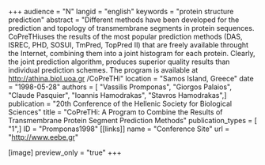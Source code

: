 +++
audience = "N"
langid = "english"
keywords = "protein structure prediction"
abstract = "Different methods have been developed for the prediction and topology of transmembrane segments in protein sequences. CoPreTHiuses the results of the most popular prediction methods (DAS, ISREC, PHD, SOSUI, TmPred, TopPred II) that are freely available throught the Internet, combining them into a joint histogram for each protein. Clearly, the joint prediction algorithm, produces superior quality results than individual prediction schemes. The program is available at http://athina.biol.uoa.gr /CoPreTHi"
location = "Samos Island, Greece"
date = "1998-05-28"
authors = [ "Vassilis Promponas", "Giorgos Palaios", "Claude Pasquier", "Ioannis Hamodrakas", "Stavros Hamodrakas",]
publication = "20th Conference of the Hellenic Society for Biological Sciences"
title = "CoPreTHi: A Program to Combine the Results of Transmembrane Protein Segment Prediction Methods"
publication_types = [ "1",]
ID = "Promponas1998"
[[links]]
name = "Conference Site"
url = "http://www.eebe.gr"

[image]
preview_only = "true"
+++

